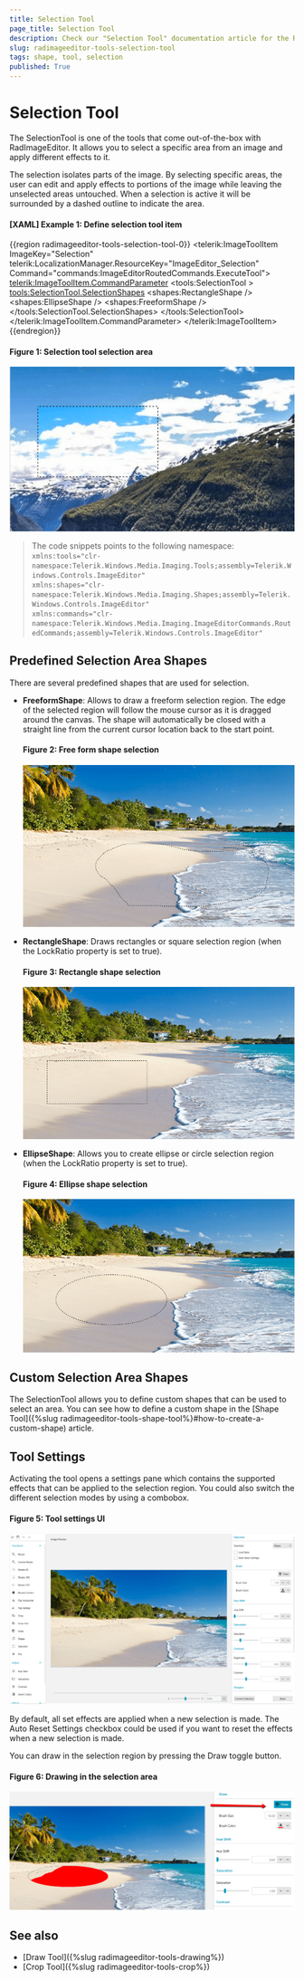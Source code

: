 ```yaml
---
title: Selection Tool
page_title: Selection Tool
description: Check our "Selection Tool" documentation article for the RadImageEditor WPF control.
slug: radimageeditor-tools-selection-tool
tags: shape, tool, selection
published: True
---
```


# Selection Tool

The SelectionTool is one of the tools that come out-of-the-box with RadImageEditor. It allows you to select a specific area from an image and apply different effects to it.

The selection isolates parts of the image. By selecting specific areas, the user can edit and apply effects to portions of the image while leaving the unselected areas untouched. When a selection is active it will be surrounded by a dashed outline to indicate the area.

#### __[XAML] Example 1: Define selection tool item__
{{region radimageeditor-tools-selection-tool-0}}
	<telerik:ImageToolItem ImageKey="Selection" 
						   telerik:LocalizationManager.ResourceKey="ImageEditor_Selection" 
						   Command="commands:ImageEditorRoutedCommands.ExecuteTool">
		<telerik:ImageToolItem.CommandParameter>
			<tools:SelectionTool >
				<tools:SelectionTool.SelectionShapes>
					<shapes:RectangleShape />
					<shapes:EllipseShape />
					<shapes:FreeformShape />
				</tools:SelectionTool.SelectionShapes>
			</tools:SelectionTool>
		</telerik:ImageToolItem.CommandParameter>
	</telerik:ImageToolItem>
{{endregion}}

#### Figure 1: Selection tool selection area
![](images/radimageeditor-tools-selection-tool-0.png)

> The code snippets points to the following namespace:
> `xmlns:tools="clr-namespace:Telerik.Windows.Media.Imaging.Tools;assembly=Telerik.Windows.Controls.ImageEditor"`  
> `xmlns:shapes="clr-namespace:Telerik.Windows.Media.Imaging.Shapes;assembly=Telerik.Windows.Controls.ImageEditor"`  
> `xmlns:commands="clr-namespace:Telerik.Windows.Media.Imaging.ImageEditorCommands.RoutedCommands;assembly=Telerik.Windows.Controls.ImageEditor"`

## Predefined Selection Area Shapes

There are several predefined shapes that are used for selection.

* __FreeformShape__: Allows to draw a freeform selection region. The edge of the selected region will follow the mouse cursor as it is dragged around the canvas. The shape will automatically be closed with a straight line from the current cursor location back to the start point.

	#### Figure 2: Free form shape selection
	![](images/radimageeditor-tools-selection-tool-1.png)

* __RectangleShape__: Draws rectangles or square selection region (when the LockRatio property is set to true).
	
	#### Figure 3: Rectangle shape selection
	![](images/radimageeditor-tools-selection-tool-2.png)
	
* __EllipseShape__: Allows you to create ellipse or circle selection region (when the LockRatio property is set to true).
	
	#### Figure 4: Ellipse shape selection
	![](images/radimageeditor-tools-selection-tool-3.png)

	
## Custom Selection Area Shapes

The SelectionTool allows you to define custom shapes that can be used to select an area. You can see how to define a custom shape in the [Shape Tool]({%slug radimageeditor-tools-shape-tool%}#how-to-create-a-custom-shape) article.

## Tool Settings

Activating the tool opens a settings pane which contains the supported effects that can be applied to the selection region. You could also switch the different selection modes by using a combobox.

#### Figure 5: Tool settings UI
![](images/radimageeditor-tools-selection-tool-4.png)

By default, all set effects are applied when a new selection is made. The Auto Reset Settings checkbox could be used if you want to reset the effects when a new selection is made.

You can draw in the selection region by pressing the Draw toggle button.

#### Figure 6: Drawing in the selection area
![](images/radimageeditor-tools-selection-tool-5.png)

## See also  
* [Draw Tool]({%slug radimageeditor-tools-drawing%})
* [Crop Tool]({%slug radimageeditor-tools-crop%})